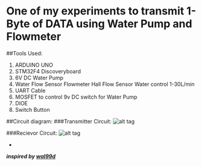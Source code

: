 # One of my experiments to transmit 1-Byte of DATA using Water Pump and Flowmeter

##Tools Used:
1. ARDUINO UNO
2. STM32F4 Discoveryboard
3. 6V DC Water Pump
4. Water Flow Sensor Flowmeter Hall Flow Sensor Water control 1-30L/min
5. UART Cable
6. MOSFET to control 9v DC switch for Water Pump
7. DIOE
8. Switch Button

##Circuit diagram:
###Transmitter Circuit:
![alt tag](http://imgur.com/a/FyQQ5)

###Recievor Circuit:
![alt tag](http://imgur.com/a/QicCn)

-
***inspired by [wal99d](https://www.twitter.com/wal99d)***
